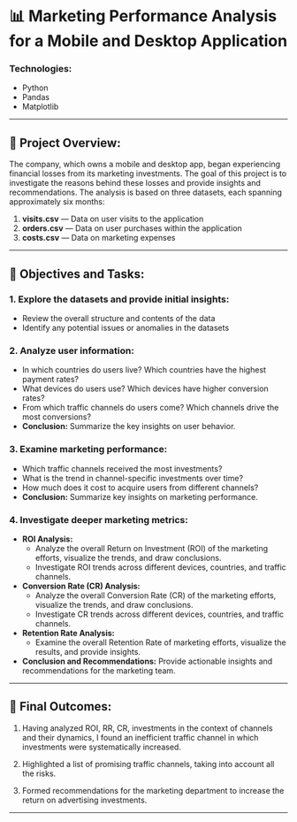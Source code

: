 # 📊 Marketing Performance Analysis for a Mobile and Desktop Application

### Technologies: 
- Python
- Pandas
- Matplotlib

---

## 📝 Project Overview:
The company, which owns a mobile and desktop app, began experiencing financial losses from its marketing investments. The goal of this project is to investigate the reasons behind these losses and provide insights and recommendations. The analysis is based on three datasets, each spanning approximately six months:

1. **visits.csv** — Data on user visits to the application  
2. **orders.csv** — Data on user purchases within the application  
3. **costs.csv** — Data on marketing expenses  

---

## 🎯 Objectives and Tasks:
### 1. Explore the datasets and provide initial insights:
   - Review the overall structure and contents of the data
   - Identify any potential issues or anomalies in the datasets

### 2. Analyze user information:
   - In which countries do users live? Which countries have the highest payment rates?
   - What devices do users use? Which devices have higher conversion rates?
   - From which traffic channels do users come? Which channels drive the most conversions?
   - **Conclusion:** Summarize the key insights on user behavior.

### 3. Examine marketing performance:
   - Which traffic channels received the most investments?
   - What is the trend in channel-specific investments over time?
   - How much does it cost to acquire users from different channels?
   - **Conclusion:** Summarize key insights on marketing performance.

### 4. Investigate deeper marketing metrics:
   - **ROI Analysis:**
     - Analyze the overall Return on Investment (ROI) of the marketing efforts, visualize the trends, and draw conclusions.
     - Investigate ROI trends across different devices, countries, and traffic channels.
   - **Conversion Rate (CR) Analysis:**
     - Analyze the overall Conversion Rate (CR) of the marketing efforts, visualize the trends, and draw conclusions.
     - Investigate CR trends across different devices, countries, and traffic channels.
   - **Retention Rate Analysis:**
     - Examine the overall Retention Rate of marketing efforts, visualize the results, and provide insights.
   - **Conclusion and Recommendations:** Provide actionable insights and recommendations for the marketing team.

---

## 🚀 Final Outcomes:
1. Having analyzed ROI, RR, CR, investments in the context of channels and their dynamics, I found an inefficient traffic channel in which investments were systematically increased.

2. Highlighted a list of promising traffic channels, taking into account all the risks.

3. Formed recommendations for the marketing department to increase the return on advertising investments.

---
